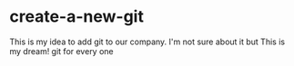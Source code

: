 # create-a-new-git
This is my idea to add git to our company.
I'm not sure about it but
This is my dream!
git for every one
